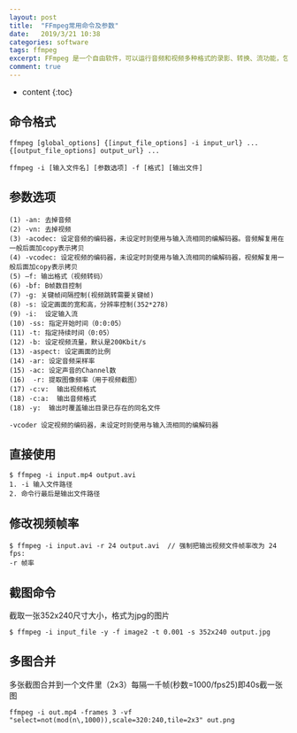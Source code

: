 ```yaml
---
layout: post
title:  "FFmpeg常用命令及参数"
date:   2019/3/21 10:38
categories: software
tags: ffmpeg
excerpt: FFmpeg 是一个自由软件，可以运行音频和视频多种格式的录影、转换、流功能，包含了libavcodec——这是一个用于多个项目中音频和视频的解码器库，以及libavformat——一个音频与视频格式转换库。
comment: true
---
```


* content
{:toc}

## 命令格式
```text
ffmpeg [global_options] {[input_file_options] -i input_url} ... {[output_file_options] output_url} ...
```
```text
ffmpeg -i [输入文件名] [参数选项] -f [格式] [输出文件] 
```
## 参数选项
```text
(1) -an: 去掉音频 
(2) -vn: 去掉视频 
(3) -acodec: 设定音频的编码器，未设定时则使用与输入流相同的编解码器。音频解复用在一般后面加copy表示拷贝 
(4) -vcodec: 设定视频的编码器，未设定时则使用与输入流相同的编解码器，视频解复用一般后面加copy表示拷贝 
(5) –f: 输出格式（视频转码）
(6) -bf: B帧数目控制 
(7) -g: 关键帧间隔控制(视频跳转需要关键帧)
(8) -s: 设定画面的宽和高，分辨率控制(352*278)
(9) -i:  设定输入流
(10) -ss: 指定开始时间（0:0:05）
(11) -t: 指定持续时间（0:05）
(12) -b: 设定视频流量，默认是200Kbit/s
(13) -aspect: 设定画面的比例
(14) -ar: 设定音频采样率
(15) -ac: 设定声音的Channel数
(16)  -r: 提取图像频率（用于视频截图）
(17) -c:v:  输出视频格式
(18) -c:a:  输出音频格式
(18) -y:  输出时覆盖输出目录已存在的同名文件

-vcoder 设定视频的编码器，未设定时则使用与输入流相同的编解码器
```
## 直接使用
```text
$ ffmpeg -i input.mp4 output.avi
1. -i 输入文件路径
2. 命令行最后是输出文件路径
```
## 修改视频帧率
```text
$ ffmpeg -i input.avi -r 24 output.avi  // 强制把输出视频文件帧率改为 24 fps:
-r 帧率 
```
## 截图命令   
截取一张352x240尺寸大小，格式为jpg的图片
```shell
$ ffmpeg -i input_file -y -f image2 -t 0.001 -s 352x240 output.jpg 
```
## 多图合并
多张截图合并到一个文件里（2x3）每隔一千帧(秒数=1000/fps25)即40s截一张图
```shell
ffmpeg -i out.mp4 -frames 3 -vf "select=not(mod(n\,1000)),scale=320:240,tile=2x3" out.png
```